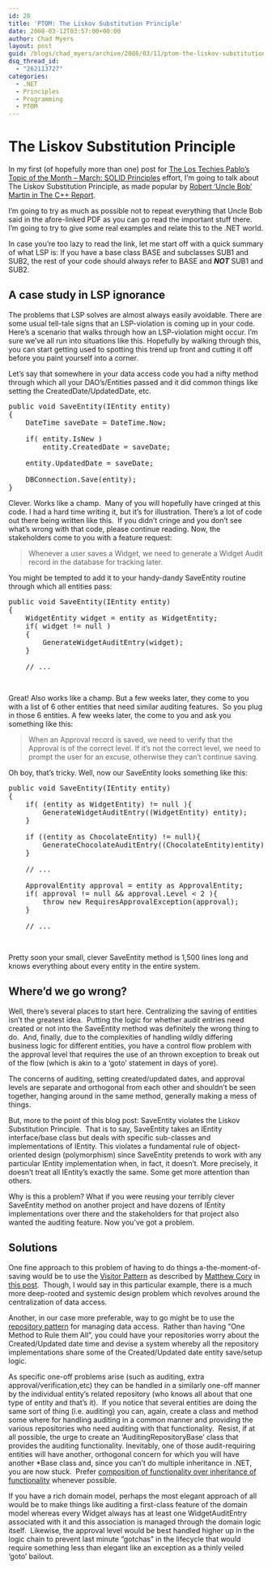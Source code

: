 ```yaml
---
id: 28
title: 'PTOM: The Liskov Substitution Principle'
date: 2008-03-12T03:57:00+00:00
author: Chad Myers
layout: post
guid: /blogs/chad_myers/archive/2008/03/11/ptom-the-liskov-substitution-principle.aspx
dsq_thread_id:
  - "262113727"
categories:
  - .NET
  - Principles
  - Programming
  - PTOM
---
```

# The Liskov Substitution Principle

In my first (of hopefully more than one) post for [The Los Techies Pablo&#8217;s Topic of the Month &#8211; March: SOLID Principles](http://lostechies.com/blogs/chad_myers/archive/2008/03/07/pablo-s-topic-of-the-month-march-solid-principles.aspx) effort, I&#8217;m going to talk about The Liskov Substitution Principle, as made popular by [Robert &#8216;Uncle Bob&#8217; Martin in The C++ Report](http://www.objectmentor.com/resources/articles/lsp.pdf).

I&#8217;m going to try as much as possible not to repeat everything that Uncle Bob said in the afore-linked PDF as you can go read the important stuff there. I&#8217;m going to try to give some real examples and relate this to the .NET world.

In case you&#8217;re too lazy to read the link, let me start off with a quick summary of what LSP is: If you have a base class BASE and subclasses SUB1 and SUB2, the rest of your code should always refer to BASE and **_NOT_** SUB1 and SUB2.

## A case study in LSP ignorance

The problems that LSP solves are almost always easily avoidable. There are some usual tell-tale signs that an LSP-violation is coming up in your code. Here&#8217;s a scenario that walks through how an LSP-violation might occur. I&#8217;m sure we&#8217;ve all run into situations like this. Hopefully by walking through this, you can start getting used to spotting this trend up front and cutting it off before you paint yourself into a corner.

Let&#8217;s say that somewhere in your data access code you had a nifty method through which all your DAO&#8217;s/Entities passed and it did common things like setting the CreatedDate/UpdatedDate, etc.

<pre><span>public</span> <span>void</span> SaveEntity(<span>IEntity</span> entity)<br />{<br />    <span>DateTime</span> saveDate = <span>DateTime</span>.Now;<br />    <br />    <span>if</span>( entity.IsNew )<br />        entity.CreatedDate = saveDate;<br /><br />    entity.UpdatedDate = saveDate;<br /><br />    DBConnection.Save(entity);<br />}</pre>

[](http://11011.net/software/vspaste)

Clever. Works like a champ.&nbsp; Many of you will hopefully have cringed at this code. I had a hard time writing it, but it&#8217;s for illustration. There&#8217;s a lot of code out there being written like this.&nbsp; If you didn&#8217;t cringe and you don&#8217;t see what&#8217;s wrong with that code, please continue reading. Now, the stakeholders come to you with a feature request:

> Whenever a user saves a Widget, we need to generate a Widget Audit record in the database for tracking later.

You might be tempted to add it to your handy-dandy SaveEntity routine through which all entities pass:

<pre><span>public</span> <span>void</span> SaveEntity(<span>IEntity</span> entity)<br />{<br />    <span>WidgetEntity</span> widget = entity <span>as</span> <span>WidgetEntity</span>;<br />    <span>if</span>( widget != <span>null</span> )<br />    {<br />        GenerateWidgetAuditEntry(widget);<br />    }<br /><br />    <span>// ...</span></pre>

&nbsp;

Great! Also works like a champ. But a few weeks later, they come to you with a list of 6 other entities that need similar auditing features.&nbsp; So you plug in those 6 entities. A few weeks later, the come to you and ask you something like this:

> When an Approval record is saved, we need to verify that the Approval is of the correct level. If it&#8217;s not the correct level, we need to prompt the user for an excuse, otherwise they can&#8217;t continue saving.

Oh boy, that&#8217;s tricky. Well, now our SaveEntity looks something like this:

<pre><span>public</span> <span>void</span> SaveEntity(<span>IEntity</span> entity)<br />{<br />    <span>if</span>( (entity <span>as</span> <span>WidgetEntity</span>) != <span>null</span> ){<br />        GenerateWidgetAuditEntry((<span>WidgetEntity</span>) entity);<br />    }<br /><br />    <span>if</span> ((entity <span>as</span> ChocolateEntity) != <span>null</span>){<br />        GenerateChocolateAuditEntry((ChocolateEntity)entity);<br />    }<br /><br />    <span>// ...<br /><br /></span>    ApprovalEntity approval = entity <span>as</span> ApprovalEntity;<br />    <span>if</span>( approval != <span>null</span> && approval.Level &lt; 2 ){<br />        <span>throw</span> <span>new</span> RequiresApprovalException(approval);<br />    }<br /><br />    <span>// ...</span></pre>

[](http://11011.net/software/vspaste)&nbsp;

Pretty soon your small, clever SaveEntity method is 1,500 lines long and knows everything about every entity in the entire system.

## Where&#8217;d we go wrong?

Well, there&#8217;s several places to start here. Centralizing the saving of entities isn&#8217;t the greatest idea.&nbsp; Putting the logic for whether audit entries need created or not into the SaveEntity method was definitely the wrong thing to do.&nbsp; And, finally, due to the complexities of handling wildly differing business logic for different entities, you have a control flow problem with the approval level that requires the use of an thrown exception to break out of the flow (which is akin to a &#8216;goto&#8217; statement in days of yore).

The concerns of auditing, setting created/updated dates, and approval levels are separate and orthogonal from each other and shouldn&#8217;t be seen together, hanging around in the same method, generally making a mess of things.&nbsp; 

But, more to the point of this blog post: SaveEntity violates the Liskov Substitution Principle.&nbsp; That is to say, SaveEntity takes an IEntity interface/base class but deals with specific sub-classes and implementations of IEntity. This violates a fundamental rule of object-oriented design (polymorphism) since SaveEntity pretends to work with any particular IEntity implementation when, in fact, it doesn&#8217;t. More precisely, it doesn&#8217;t treat all IEntity&#8217;s exactly the same. Some get more attention than others.

Why is this a problem? What if you were reusing your terribly clever SaveEntity method on another project and have dozens of IEntity implementations over there and the stakeholders for that project also wanted the auditing feature. Now you&#8217;ve got a problem.

## Solutions

One fine approach to this problem of having to do things a-the-moment-of-saving would be to use the [Visitor Pattern](http://en.wikipedia.org/wiki/Visitor_pattern) as described by [Matthew Cory](http://chocolatefordogs.com) in [this post](http://chocolatefordogs.com/2008/01/25/visitor-pattern-one-fix-for-lsp-violations/).&nbsp; Though, I would say in this particular example, there is a much more deep-rooted and systemic design problem which revolves around the centralization of data access.

Another, in our case more preferable, way to go might be to use the [repository pattern](http://martinfowler.com/eaaCatalog/repository.html) for managing data access.&nbsp; Rather than having &#8220;One Method to Rule them All&#8221;, you could have your repositories worry about the Created/Updated date time and devise a system whereby all the repository implementations share some of the Created/Updated date entity save/setup logic.

As specific one-off problems arise (such as auditing, extra approval/verification,etc) they can be handled in a similarly one-off manner by the individual entity&#8217;s related repository (who knows all about that one type of entity and that&#8217;s it).&nbsp; If you notice that several entities are doing the same sort of thing (i.e. auditing) you can, again, create a class and method some where for handling auditing in a common manner and providing the various repositories who need auditing with that functionality.&nbsp; Resist, if at all possible, the urge to create an &#8216;AuditingRepositoryBase&#8217; class that provides the auditing functionality. Inevitably, one of those audit-requiring entities will have another, orthogonal concern for which you will have another *Base class and, since you can&#8217;t do multiple inheritance in .NET, you are now stuck.&nbsp; Prefer [composition of functionality over inheritance of functionality](http://www.artima.com/lejava/articles/designprinciples4.html) whenever possible.

If you have a rich domain model, perhaps the most elegant approach of all would be to make things like auditing a first-class feature of the domain model whereas every Widget always has at least one WidgetAuditEntry associated with it and this association is managed through the domain logic itself.&nbsp; Likewise, the approval level would be best handled higher up in the logic chain to prevent last minute &#8220;gotchas&#8221; in the lifecycle that would require something less than elegant like an exception as a thinly veiled &#8216;goto&#8217; bailout.